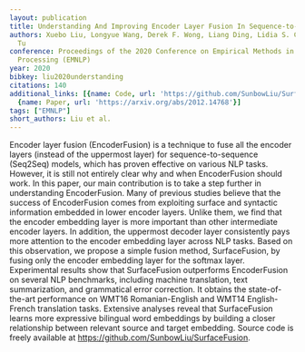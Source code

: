 ```yaml
---
layout: publication
title: Understanding And Improving Encoder Layer Fusion In Sequence-to-sequence Learning
authors: Xuebo Liu, Longyue Wang, Derek F. Wong, Liang Ding, Lidia S. Chao, Zhaopeng
  Tu
conference: Proceedings of the 2020 Conference on Empirical Methods in Natural Language
  Processing (EMNLP)
year: 2020
bibkey: liu2020understanding
citations: 140
additional_links: [{name: Code, url: 'https://github.com/SunbowLiu/SurfaceFusion'},
  {name: Paper, url: 'https://arxiv.org/abs/2012.14768'}]
tags: ["EMNLP"]
short_authors: Liu et al.
---
```

Encoder layer fusion (EncoderFusion) is a technique to fuse all the encoder
layers (instead of the uppermost layer) for sequence-to-sequence (Seq2Seq)
models, which has proven effective on various NLP tasks. However, it is still
not entirely clear why and when EncoderFusion should work. In this paper, our
main contribution is to take a step further in understanding EncoderFusion.
Many of previous studies believe that the success of EncoderFusion comes from
exploiting surface and syntactic information embedded in lower encoder layers.
Unlike them, we find that the encoder embedding layer is more important than
other intermediate encoder layers. In addition, the uppermost decoder layer
consistently pays more attention to the encoder embedding layer across NLP
tasks. Based on this observation, we propose a simple fusion method,
SurfaceFusion, by fusing only the encoder embedding layer for the softmax
layer. Experimental results show that SurfaceFusion outperforms EncoderFusion
on several NLP benchmarks, including machine translation, text summarization,
and grammatical error correction. It obtains the state-of-the-art performance
on WMT16 Romanian-English and WMT14 English-French translation tasks. Extensive
analyses reveal that SurfaceFusion learns more expressive bilingual word
embeddings by building a closer relationship between relevant source and target
embedding. Source code is freely available at
https://github.com/SunbowLiu/SurfaceFusion.